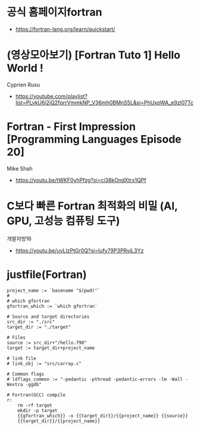 # 공식 홈페이지fortran
- https://fortran-lang.org/learn/quickstart/

# (영상모아보기) [Fortran Tuto 1] Hello World !
Cyprien Rusu
- https://youtube.com/playlist?list=PLvkU6i2iQ2fprrVmmkNP_V36mh0BMnS5L&si=PhUxpWA_e9zl07Tc


# Fortran - First Impression [Programming Languages Episode 20]
Mike Shah
- https://youtu.be/tWKF0yhPfzg?si=ci38kOndXtrx1QPf

# C보다 빠른 Fortran 최적화의 비밀 (AI, GPU, 고성능 컴퓨팅 도구)
개발자방16
- https://youtu.be/uvLlzPtGr0Q?si=Iufy79P3PRvjL3Yz


# justfile(Fortran)

```justfile
project_name := `basename "$(pwd)"`
# 
# which gfortran
gfortran_which := `which gfortran`

# Source and target directories
src_dir := "./src"
target_dir := "./target"

# Files
source := src_dir+"/hello.f90"
target := target_dir+project_name

# link file
# link_obj := "src/carray.c"

# Common flags
# ldflags_common := "-pedantic -pthread -pedantic-errors -lm -Wall -Wextra -ggdb"

# Fortran(GCC) compile
r:
	rm -rf target
	mkdir -p target
	{{gfortran_which}} -o {{target_dir}}/{{project_name}} {{source}}
	{{target_dir}}/{{project_name}}
```
